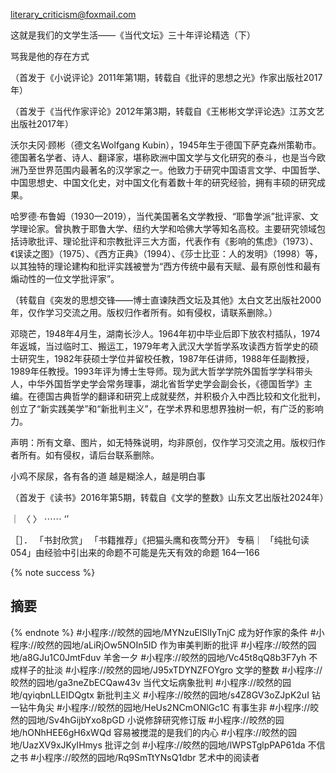 
literary_criticism@foxmail.com

这就是我们的文学生活——《当代文坛》三十年评论精选（下）

骂我是他的存在方式

（首发于《小说评论》2011年第1期，转载自《批评的思想之光》作家出版社2017年）

（首发于《当代作家评论》2012年第3期，转载自《王彬彬文学评论选》江苏文艺出版社2017年）

沃尔夫冈·顾彬（德文名Wolfgang Kubin），1945年生于德国下萨克森州策勒市。德国著名学者、诗人、翻译家，堪称欧洲中国文学与文化研究的泰斗，也是当今欧洲乃至世界范围内最著名的汉学家之一。他致力于研究中国语言文学、中国哲学、中国思想史、中国文化史，对中国文化有着数十年的研究经验，拥有丰硕的研究成果。

哈罗德·布鲁姆（1930—2019），当代美国著名文学教授、“耶鲁学派”批评家、文学理论家。曾执教于耶鲁大学、纽约大学和哈佛大学等知名高校。主要研究领域包括诗歌批评、理论批评和宗教批评三大方面，代表作有《影响的焦虑》（1973）、《误读之图》（1975）、《西方正典》（1994）、《莎士比亚：人的发明》（1998）等，以其独特的理论建构和批评实践被誉为“西方传统中最有天赋、最有原创性和最有煽动性的一位文学批评家”。

（转载自《突发的思想交锋——博士直谏陕西文坛及其他》太白文艺出版社2000年，仅作学习交流之用。版权归作者所有。如有侵权，请联系删除。）

邓晓芒，1948年4月生，湖南长沙人。1964年初中毕业后即下放农村插队，1974年返城，当过临时工、搬运工，1979年考入武汉大学哲学系攻读西方哲学史的硕士研究生，1982年获硕士学位并留校任教，1987年任讲师，1988年任副教授，1989年任教授。1993年评为博士生导师。现为武大哲学学院外国哲学学科带头人，中华外国哲学史学会常务理事，湖北省哲学史学会副会长，《德国哲学》主编。在德国古典哲学的翻译和研究上成就斐然，并积极介入中西比较和文化批判，创立了“新实践美学”和“新批判主义”，在学术界和思想界独树一帜，有广泛的影响力。

声明：所有文章、图片，如无特殊说明，均非原创，仅作学习交流之用。版权归作者所有。如有侵权，请后台联系删除。

小鸡不尿尿，各有各的道   越是糊涂人，越是明白事

（首发于《读书》2016年第5期，转载自《文学的整数》山东文艺出版社2024年）

｜      〈 〉    ⋯⋯    ‘’

［］． 「书封欣赏」  「书籍推荐」《把猫头鹰和夜莺分开》
专稿｜
「纯批句读054」由经验中引出来的命题不可能是先天有效的命题  164—166

{% note success %}
## 摘要
{% endnote %}
#小程序://皎然的园地/MYNzuElSlIyTnjC  成为好作家的条件
#小程序://皎然的园地/aLiRjOw5NOIn5ID  作为审美判断的批评
#小程序://皎然的园地/a8GJu1C0JmtFduv 羊舍一夕
#小程序://皎然的园地/Vc45t8qQ8b3F7yh 不成样子的扯淡
#小程序://皎然的园地/J95xTDYNZFOYgro   文学的整数
#小程序://皎然的园地/ga3neZbECQaw43v   当代文坛病象批判
#小程序://皎然的园地/qyiqbnLLEIDQgtx  新批判主义
#小程序://皎然的园地/s4Z8GV3oZJpK2uI  钻一钻牛角尖
#小程序://皎然的园地/HeUs2NCmONlGc1C  有事生非
#小程序://皎然的园地/Sv4hGijbYxo8pGD  小说修辞研究修订版
#小程序://皎然的园地/hONhHEE6gH6xWQd   容易被搅混的是我们的内心
#小程序://皎然的园地/UazXV9xJKyIHmys   批评之剑
#小程序://皎然的园地/lWPSTglpPAP61da   不信之书
#小程序://皎然的园地/Rq9SmTtYNsQ1dbr   艺术中的阅读者
